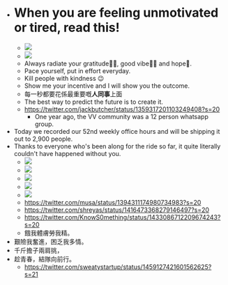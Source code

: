 - # When you are feeling unmotivated or tired, read this!
    - ![](https://firebasestorage.googleapis.com/v0/b/firescript-577a2.appspot.com/o/imgs%2Fapp%2FIndieHacker%2FzO4c_TaP-h.jpeg?alt=media&token=fec2fcf5-2fe2-4c71-9303-58ea038adca0)
    - ![](https://firebasestorage.googleapis.com/v0/b/firescript-577a2.appspot.com/o/imgs%2Fapp%2FIndieHacker%2FJ6UGVZWxDO.jpeg?alt=media&token=c10bac24-4478-4fda-b9ce-c51d1821caf8)
    - Always radiate your gratitude🙏🏻, good vibe👍🏻 and hope🌅.
    - Pace yourself, put in effort everyday.
    - Kill people with kindness 😉
    - Show me your incentive and I will show you the outcome.
    - 每一秒都要花係最重要嘅**人同事**上面
    - The best way to predict the future is to create it.
    - https://twitter.com/jackbutcher/status/1359317201103249408?s=20
        - One year ago, the VV community was a 12 person whatsapp group.
- Today we recorded our 52nd weekly office hours and will be shipping it out to 2,900 people.
- Thanks to everyone who's been along for the ride so far, it quite literally couldn't have happened without you.
    - ![](https://firebasestorage.googleapis.com/v0/b/firescript-577a2.appspot.com/o/imgs%2Fapp%2FIndieHacker%2FeyhdQi2Nj-.jpg?alt=media&token=63a76583-7968-40dc-b5d1-3ad3776f169d)
    - ![](https://firebasestorage.googleapis.com/v0/b/firescript-577a2.appspot.com/o/imgs%2Fapp%2FIndieHacker%2FZR_i1mtaep.jpeg?alt=media&token=e6670835-ca47-4668-a44c-29109a9573b2)
    - ![](https://firebasestorage.googleapis.com/v0/b/firescript-577a2.appspot.com/o/imgs%2Fapp%2FIndieHacker%2Fk__iJe_ol9.PNG?alt=media&token=6a2636a5-a7da-451c-995c-0e41515e2fea)
    - ![](https://firebasestorage.googleapis.com/v0/b/firescript-577a2.appspot.com/o/imgs%2Fapp%2FIndieHacker%2FklHmAHM3dK.jpeg?alt=media&token=cf56f2f3-e4a7-4f1b-99f7-5a972776f2c2)
    - ![](https://firebasestorage.googleapis.com/v0/b/firescript-577a2.appspot.com/o/imgs%2Fapp%2FIndieHacker%2FZLobGCxGSV.png?alt=media&token=35be723e-4e5c-468b-ac2f-a5941178ba00)
    - https://twitter.com/musa/status/1394311174980734983?s=20
    - https://twitter.com/shreyas/status/1416473368279146497?s=20
    - https://twitter.com/KnowS0mething/status/1433086712209674243?s=20
    - 餓我體膚勞我精。
- 艱險我奮進，困乏我多情。
- 千斤擔子兩肩挑，
- 趁青春，結隊向前行。
    - https://twitter.com/sweatystartup/status/1459127421601562625?s=21
